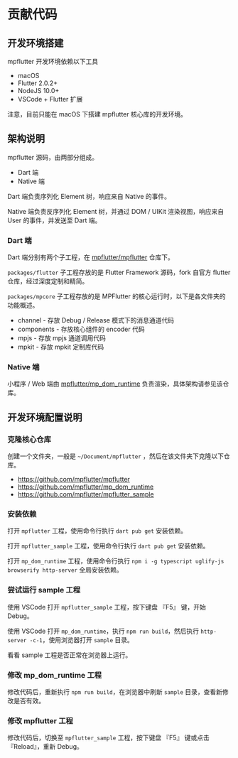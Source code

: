 # 贡献代码

## 开发环境搭建

mpflutter 开发环境依赖以下工具

* macOS 
* Flutter 2.0.2+
* NodeJS 10.0+
* VSCode + Flutter 扩展

注意，目前只能在 macOS 下搭建 mpflutter 核心库的开发环境。

## 架构说明

mpflutter 源码，由两部分组成。

* Dart 端
* Native 端

Dart 端负责序列化 Element 树，响应来自 Native 的事件。

Native 端负责反序列化 Element 树，并通过 DOM / UIKit 渲染视图，响应来自 User 的事件，并发送至 Dart 端。

### Dart 端

Dart 端分别有两个子工程，在 [mpflutter/mpflutter](https://github.com/mpflutter/mpflutter) 仓库下。

`packages/flutter` 子工程存放的是 Flutter Framework 源码，fork 自官方 flutter 仓库，经过深度定制和精简。

`packages/mpcore` 子工程存放的是 MPFlutter 的核心运行时，以下是各文件夹的功能概述。

* channel - 存放 Debug / Release 模式下的消息通道代码
* components - 存放核心组件的 encoder 代码
* mpjs - 存放 mpjs 通道调用代码
* mpkit - 存放 mpkit 定制库代码

### Native 端

小程序 / Web 端由 [mpflutter/mp_dom_runtime](https://github.com/mpflutter/mp_dom_runtime) 负责渲染，具体架构请参见该仓库。

## 开发环境配置说明

### 克隆核心仓库

创建一个文件夹，一般是 `~/Document/mpflutter` ，然后在该文件夹下克隆以下仓库。

* https://github.com/mpflutter/mpflutter
* https://github.com/mpflutter/mp_dom_runtime
* https://github.com/mpflutter/mpflutter_sample

### 安装依赖

打开 `mpflutter` 工程，使用命令行执行 `dart pub get` 安装依赖。

打开 `mpflutter_sample` 工程，使用命令行执行 `dart pub get` 安装依赖。

打开 `mp_dom_runtime` 工程，使用命令行执行 `npm i -g typescript uglify-js browserify http-server` 全局安装依赖。

### 尝试运行 sample 工程

使用 VSCode 打开 `mpflutter_sample` 工程，按下键盘 『F5』 键，开始 Debug。

使用 VSCode 打开 `mp_dom_runtime`，执行 `npm run build`，然后执行 `http-server -c-1`，使用浏览器打开 `sample` 目录。

看看 sample 工程是否正常在浏览器上运行。

### 修改 mp_dom_runtime 工程

修改代码后，重新执行 `npm run build`，在浏览器中刷新 `sample` 目录，查看新修改是否有效。

### 修改 mpflutter 工程

修改代码后，切换至 `mpflutter_sample` 工程，按下键盘 『F5』 键或点击 『Reload』，重新 Debug。
